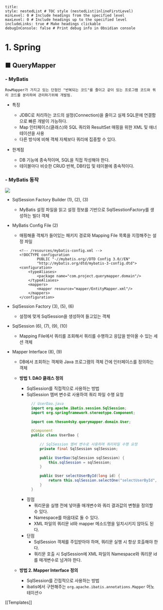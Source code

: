 ```table-of-contents
title: 
style: nestedList # TOC style (nestedList|inlineFirstLevel)
minLevel: 0 # Include headings from the specified level
maxLevel: 0 # Include headings up to the specified level
includeLinks: true # Make headings clickable
debugInConsole: false # Print debug info in Obsidian console
```

# 1. Spring
## ■ QueryMapper

### - MyBatis
``` plaintext
RowMapper가 가지고 있는 단점인 "반복되는 코드"를 줄이고 같이 있는 프로그램 코드와 쿼리 코드를 분리하여 관리하기위해 개발됨.
```
- 특징
	- JDBC로 처리하는 코드의 설정(Connection)을 줄이고 실제 SQL문에 연결함으로 빠른 개발이 가능하다.
	- Map 인터페이스(클래스)와 SQL 쿼리와 ResultSet 매핑을 위한 XML 및 애너테이션을 사용
	- 다른 방식에 비해 객체 자체보다 쿼리에 집중할 수 있다.
	  
- 한계점
	- DB 기능에 종속적이며, SQL을 직접 작성해야 한다.
	- 테이블마다 비슷한 CRUD 반복, DB타입 및 테이블에 종속적이다.

### - MyBatis 동작
![](https://i.imgur.com/ryHgGJ5.png)
- SqlSession Factory Builder (1), (2), (3)
	- MyBatis  설정 파일을 읽고 설정 정보를 기반으로 SqlSesstionFactory를 생성하는 빌더 객체
	  
- MyBatis Config File (2)
	- 매핑해줄 객체가 들어있는 패키지 경로와 Mapping File 목록을 지정해주는 설정 파일
		```
		<!-- /resources/mybatis-config.xml -->
		<!DOCTYPE configuration
		        PUBLIC "-//mybatis.org//DTD Config 3.0//EN"
		        "http://mybatis.org/dtd/mybatis-3-config.dtd">
		<configuration>
		    <typeAliases>
		        <package name="com.project.querymapper.domain"/>
		    </typeAliases>
		    <mappers>
			    <mapper resource="mapper/EntityMapper.xml"/>
		    </mappers>
		</configuration>
		```
		
- SqlSession Factory (3), (5), (6)
	- 설정에 맞게 SqlSession을 생성하여 들고있는 객체
	  
- SqlSession (6), (7), (9), (10)
	- Mapping File에서 쿼리를 조회해서 쿼리를 수행하고 응답을 받아올 수 있는 세션 객체
	  
- Mapper Interface (8), (9)
	- DB에서 조회하는 객체와 Java 프로그램의 객체 간에 인터페이스를 정의하는 객체
	- **방법 1. DAO 클래스 정의**
		- SqlSession를 직접적으로 사용하는 방법
		- SqlSession 멤버 변수로 사용하여 쿼리 파일 수행 요청
		  ``` java
			// UserDao.java
			import org.apache.ibatis.session.SqlSession;
			import org.springframework.stereotype.Component;
			
			import com.thesun4sky.querymapper.domain.User;
			
			@Component
			public class UserDao {
			
				// SqlSession 멤버 변수로 사용하며 쿼리파일 수행 요청
				private final SqlSession sqlSession;
			  
				public UserDao(SqlSession sqlSession) {
				    this.sqlSession = sqlSession;
				}
			  
				public User selectUserById(long id) {
				    return this.sqlSession.selectOne("selectUserById", id);
				}
			}
			```
		- 장점
			- 쿼리문을 실행 전에 넣어줄 매개변수와 쿼리 결과값의 변형을 정의할 수 있다.
			- Namespace를 마음대로 둘 수 있다.
			- XML 파일의 쿼리문 id와 mapper 메소드명을 일치시키지 않아도 된다.
		- 단점
			- SqlSession 객체를 주입받아야 하며, 쿼리문 실행 시 항상 호출해야 한다.
			- 쿼리문 호출 시 SqlSession에 XML 파일의 Namespace와 쿼리문 id를 매개변수로 넘겨야 한다.
		
	- **방법 2. Mapper Interface 정의**
		- SqlSession를 간접적으로 사용하는 방법
		- ibatis에서 구현해주는 `org.apache.ibatis.annotations.Mapper` 어노테이션ㅇ






[[Templates]]
